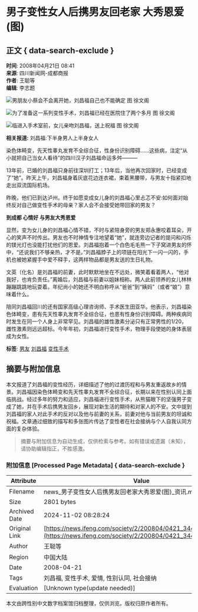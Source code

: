 # 男子变性女人后携男友回老家 大秀恩爱(图)

## 正文 { data-search-exclude }


**时间**: 2008年04月21日 08:41  
**来源**: 四川新闻网-成都商报  
**作者**: 王聪等  
**编辑**: 李志题  

![男朋友小蔡会不会离开她，刘昌福自己也不能确定 图 徐文阁](http://img.ifeng.com/hres/200804/21/08/b77b013b7a90528b9c92d3666c93b35c.jpg)

![为了准备这一系列变性手术，刘昌福已经在医院住了两个多月 图 徐文阁](http://img.ifeng.com/hres/200804/21/08/fcad42b62f63781a01bd494b4329ba63.jpg)

![临进入手术室前，女儿亲吻刘昌福，送上祝福 图 徐文阁](http://img.ifeng.com/hres/200804/21/08/be21e79e6370cc4cdfc30fe9c9e3b887.jpg)

**相关报道:** 刘昌福:下半身男人上半身女人

染色体畸变，先天性睾丸发育不全综合征，性身份识别障碍……这些病，注定“从小就把自己当女人看待”的四川汉子刘昌福命运多舛———

13年前，已婚的刘昌福只身前往深圳打工；13年后，当他再次回家时，已经变成了“她”。昨天上午，刘昌福身着灰底花边连衣裙，束着黑腰带，与男友十指紧扣地走出双流国际机场。

昨晚，他们已到达泸州。终于如愿变成女儿身的刘昌福心里忐忑不安:如何面对始终反对自己做变性手术的母亲？家人会不会接受她带回家的男友？

**到成都 心情好 与男友大秀恩爱**

显然，变为女儿身的刘昌福心情不错，不时与紧陪身旁的男友郑永惠咬着耳朵，开心的笑声不时传出。男友也不时神情专注地望着“她”，就连旁边记者的提问和闪烁的镁光灯也没能打扰他们的恩爱。刘昌福抱着一个白色毛毛熊一下子窝进男友的怀中，“还说我们不够亲热，才不是。”刘昌福脖子上的项链在阳光下一闪一闪的，手机也被她紧握手中爱不释手，这两样物品都是男友送的生日礼物。

文英（化名）是刘昌福的前妻，此时默默地坐在不远处，微笑着看着两人，“他对我好，也肯负责任。”离婚后，刘昌福与前妻以姐妹相称。两人此前领养的女儿林林蹦蹦跳跳地玩耍着。年纪尚小的她还不明白称呼从“爸爸”到“姨妈”（或者“娘”）意味着什么。

陪同刘昌福回川的还有国家高级心理咨询师、手术医生田亚华。他表示，刘昌福染色体畸变，患有先天性睾丸发育不全综合征，也患有性身份识别障碍。两种疾病同时发生在同一个人身上非常罕见。刘昌福的雄性激素分泌只有正常男性的1/20，雌性激素则远远超标。今年年初，刘昌福进行变性手术，物理手段使她的身体表层成为女性。 

**标签**: [男友](#) [刘昌福](#) [变性手术](#) 
<!-- tcd_original_link https://news.ifeng.com/society/2/200804/0421_344_499789.shtml -->
## 摘要与附加信息

<!-- tcd_abstract -->
本文报道了刘昌福的变性经历，详细描述了他的过渡历程和与男友重返故乡的情景。刘昌福因染色体畸变和先天性睾丸发育不全综合征，长期以来在性别认同上面临挑战。经过多年的努力和适应，刘昌福进行变性手术，从熊猫眼下的坚强男子变成了她，并在手术后携男友回乡，展现对新生活的期待和对家人的不安。文中提到刘昌福的家人对此手术的反对以及他与前妻的关系，前妻对他与当前男友的坦诚和祝福。文章通过细致的描写和多张图片传达了变性者在社会接纳与个人自我认同方面的复杂体验。
<!-- tcd_abstract_end -->

> 摘要与附加信息为自动生成，仅供检索与参考。如有错误或遗漏（未知），请协助编辑指正，不胜感激。

### 附加信息 [Processed Page Metadata] { data-search-exclude }

| Attribute       | Value                                  |
|-----------------|----------------------------------------|
| Filename        | news_男子变性女人后携男友回老家大秀恩爱(图)_资讯.md                             |
| Size            | 2801 bytes                           |
| Archived Date   | 2024-11-02 08:28:24                             |
| Original Link   | [https://news.ifeng.com/society/2/200804/0421_344_499789.shtml](https://news.ifeng.com/society/2/200804/0421_344_499789.shtml)                       |
| Author          | 王聪等                               |
| Region          | 中国大陆                               |
| Date            | 2008-04-21                                 |
| Tags            | 刘昌福, 变性手术, 爱情, 性别认同, 社会接纳                                 |
| Evaluation            | [Unknown type(update needed)]                                 |
<!-- tcd_table_end -->

本文由跨性别中文数字档案馆归档整理，仅供浏览。版权归原作者所有。
